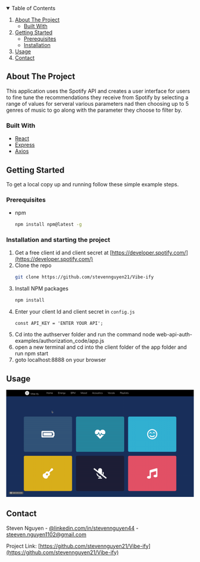 <!-- TABLE OF CONTENTS -->
<details open="open">
  <summary>Table of Contents</summary>
  <ol>
    <li>
      <a href="#about-the-project">About The Project</a>
      <ul>
        <li><a href="#built-with">Built With</a></li>
      </ul>
    </li>
    <li>
      <a href="#getting-started">Getting Started</a>
      <ul>
        <li><a href="#prerequisites">Prerequisites</a></li>
        <li><a href="#installation">Installation</a></li>
      </ul>
    </li>
    <li><a href="#usage">Usage</a></li>
    <li><a href="#contact">Contact</a></li>
  </ol>
</details>

## About The Project

This application uses the Spotify API and creates a user interface for users to fine tune the recommendations they receive from Spotify by selecting a range of values for serveral various parameters nad then choosing up to 5 genres of music to go along with the parameter they choose to filter by.

### Built With

* [React](https://reactjs.org)
* [Express](http://expressjs.com/)
* [Axios](https://www.npmjs.com/package/axios)



<!-- GETTING STARTED -->
## Getting Started

To get a local copy up and running follow these simple example steps.

### Prerequisites

* npm
  ```sh
  npm install npm@latest -g
  ```

### Installation and starting the project

1. Get a free client id and client secret at [https://developer.spotify.com/](https://developer.spotify.com/)
2. Clone the repo
   ```sh
   git clone https://github.com/stevennguyen21/Vibe-ify
   ```
3. Install NPM packages
   ```sh
   npm install
   ```
4. Enter your client Id and client secret in `config.js`
   ```JS
   const API_KEY = 'ENTER YOUR API';
   ```
5. Cd into the authserver folder and run the command node web-api-auth-examples/authorization_code/app.js 
6. open a new terminal and cd into the client folder of the app folder and run npm start
7. goto localhost:8888 on your browser


<!-- USAGE EXAMPLES -->
## Usage

![til](./vibeifyusage.gif)

<!-- CONTACT -->
## Contact

Steven Nguyen - [@linkedin.com/in/stevennguyen44](https://linkedin/com/in/stevennguyen44) - steeven.nguyen1102@gmail.com

Project Link: [https://github.com/stevennguyen21/Vibe-ify](https://github.com/stevennguyen21/Vibe-ify)


